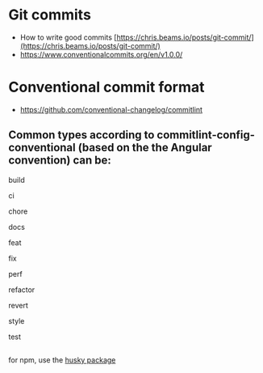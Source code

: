 # Git commits

* How to write good commits [https://chris.beams.io/posts/git-commit/](https://chris.beams.io/posts/git-commit/)
* https://www.conventionalcommits.org/en/v1.0.0/

# Conventional commit format

* https://github.com/conventional-changelog/commitlint

## Common types according to commitlint-config-conventional (based on the the Angular convention) can be:

build

ci

chore

docs

feat

fix

perf

refactor

revert

style

test

##
for npm, use the [husky package](https://www.npmjs.com/package/husky)
